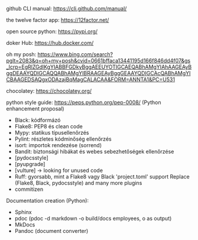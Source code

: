 github CLI manual: https://cli.github.com/manual/

the twelve factor app: https://12factor.net/

open source python: https://pypi.org/

doker Hub: https://hub.docker.com/

oh my posh: https://www.bing.com/search?pglt=2083&q=oh+my+posh&cvid=0661bffaca13441195d166f846dd4f07&gs_lcrp=EgRlZGdlKgYIABBFGDkyBggAEEUYOTIGCAEQABhAMgYIAhAAGEAyBggDEAAYQDIGCAQQABhAMgYIBRAAGEAyBggGEAAYQDIGCAcQABhAMgYICBAAGEDSAQgxODAzajBqMagCALACAA&FORM=ANNTA1&PC=U531

chocolatey: https://chocolatey.org/

python style guide: https://peps.python.org/pep-0008/ (Python enhancement proposal)
- Black: kódformázó
- Flake8: PEP8 és clean code
- Mypy: statikus típusellenőrzés
- Pylint: részletes kódminőség ellenőrzés
- isort: importok rendezése (sorrend)
- Bandit: biztonsági hibákat és webes sebezhetőségek ellenőrzése
- [pydocsstyle]
- [pyupgrade]
- [vulture] -> looking for unused code
- Ruff: gyorsabb, mint a Flake8 vagy Black
        'project.toml' support
        Replace (Flake8, Black, pydocsstyle) and many more plugins
- commitizen

Documentation creation (Python):
- Sphinx
- pdoc (pdoc -d markdown -o build/docs employees, o as output)
- MkDocs
- Pandoc (document converter)